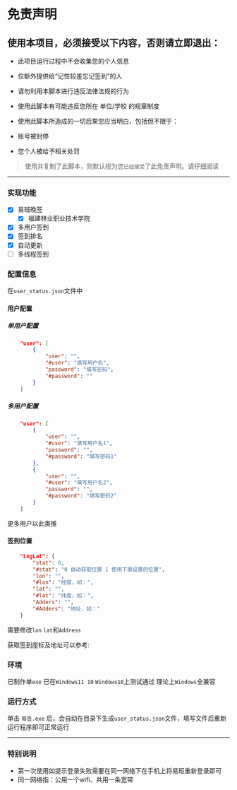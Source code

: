 # 免责声明
## 使用本项目，必须接受以下内容，否则请立即退出：

* 此项目运行过程中不会收集您的个人信息

* 仅额外提供给“记性较差忘记签到”的人

* 请勿利用本脚本进行违反法律法规的行为

* 使用此脚本有可能违反您所在 单位/学校 的规章制度

* 使用此脚本所造成的一切后果您应当明白，包括但不限于：

* 账号被封停

* 您个人被给予相关处罚

> 使用并复制了此脚本，则默认视为您`已经接受`了此免责声明。请仔细阅读

- - - 

### 实现功能

- [x] 易班晚签
  - [x] 福建林业职业技术学院
- [x] 多用户签到
- [x] 签到排名
- [x] 自动更新
- [ ] 多线程签到

### 配置信息

在`user_status.json`文件中

#### 用户配置

##### 单用户配置

```json
    "user": [
        {
            "user": "",
            "#user": "填写用户名",
            "password": "填写密码",
            "#password": ""
        }
    ]
```

##### 多用户配置

```json
    "user": [
        {
            "user": "",
            "#user": "填写用户名1",
            "password": "",
            "#password": "填写密码1"
        },
        {
            "user": "",
            "#user": "填写用户名2",
            "password": "",
            "#password": "填写密码2"
        }
    ]
```

更多用户以此类推

#### 签到位置

```json
    "LngLat": {
        "stat": 0,
        "#stat": "0 自动获取位置 1 使用下面设置的位置",
        "lon": "",
        "#lon": "经度，如：",
        "lat": "",
        "#lat": "纬度，如：",
        "Adders": "",
        "#Adders": "地址，如："
    }
```

需要修改`lon` `lat`和`Address`

获取签到座标及地址可以参考: 

### 环境
已制作单`exe` 已在`Windows11 10` `Windows10`上测试通过
理论上`Windows`全兼容

### 运行方式

单击 `易签.exe` 后，会自动在目录下生成`user_status.json`文件，填写文件后重新运行程序即可正常运行

- - -

### 特别说明
* 第一次使用如提示登录失败需要在同一网络下在手机上将易班重新登录即可
* 同一网络指：公用一个wifi、共用一条宽带
